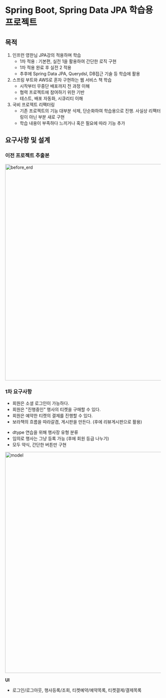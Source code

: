 Spring Boot, Spring Data JPA 학습용 프로젝트
====

## 목적
1. 인프런 영한님 JPA강의 적용하며 학습
   - 1차 적용 : 기본편, 실전 1을 활용하여 간단한 로직 구현
   - 1차 적용 완료 후 실전 2 적용
   - 추후에 Spring Data JPA, Querydsl, DB접근 기술 등 학습에 활용 
2. 스프링 부트와 AWS로 혼자 구현하는 웹 서비스 책 학습
   - 시작부터 무중단 배포까지 전 과정 이해
   - 협력 프로젝트에 참여하기 위한 기반
   - 테스트, 배포 자동화, 시큐리티 이해
3. 국비 프로젝트 리팩터링
   - 기존 프로젝트의 기능 대부분 삭제, 단순화하여 학습용으로 진행. 사실상 리팩터링이 아닌 부분 새로 구현
   - 학습 내용이 부족하다 느끼거나 혹은 필요에 따라 기능 추가

## 요구사항 및 설계
### 이전 프로젝트 추출본
<img width="700" alt="before_erd" src="https://user-images.githubusercontent.com/92416661/200156225-a3129ded-501b-416d-9392-690a5ebe7d3b.png">

### 1차 요구사항
- 회원은 소셜 로그인이 가능하다. 
- 회원은 "진행중인" 행사의 티켓을 구매할 수 있다.
- 회원은 예약한 티켓의 결제를 진행할 수 있다.
- 보라책의 흐름을 따라갈겸, 게시판을 만든다. (후에 리뷰게시판으로 활용) 
+ dtype 연습을 위해 행사장 유형 분류
+ 임의로 행사는 그냥 등록 가능 (후에 회원 등급 나누기)
+ 모두 약식, 간단한 버튼만 구현

<img width="715" alt="model" src="https://user-images.githubusercontent.com/92416661/200159010-aa984ce8-e135-4ecb-acf7-ea12bfe9a84f.png">

**UI** 
- 로그인/로그아웃, 행사등록/조회, 티켓예약/예약목록, 티켓결제/결제목록
